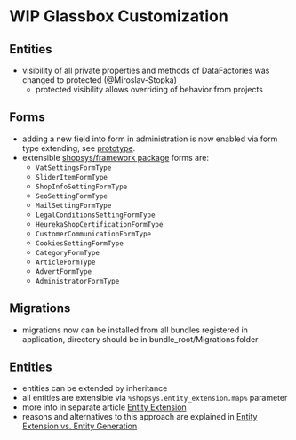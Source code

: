 # WIP Glassbox Customization

## Entities
* visibility of all private properties and methods of DataFactories was changed to protected (@Miroslav-Stopka)
    * protected visibility allows overriding of behavior from projects
    
## Forms
* adding a new field into form in administration is now enabled via form type extending, see [prototype](https://github.com/shopsys/shopsys/commit/d6b84bf54c0b47c72eacc82d540987dd8078fa13).
* extensible [shopsys/framework package](https://github.com/shopsys/framework) forms are:
    * `VatSettingsFormType`
    * `SliderItemFormType`
    * `ShopInfoSettingFormType`
    * `SeoSettingFormType`
    * `MailSettingFormType`
    * `LegalConditionsSettingFormType`
    * `HeurekaShopCertificationFormType`
    * `CustomerCommunicationFormType`
    * `CookiesSettingFormType`
    * `CategoryFormType`
    * `ArticleFormType`
    * `AdvertFormType`
    * `AdministratorFormType`

## Migrations
* migrations now can be installed from all bundles registered in application, directory should be in bundle_root/Migrations folder

## Entities
* entities can be extended by inheritance
* all entities are extensible via `%shopsys.entity_extension.map%` parameter
* more info in separate article [Entity Extension](entity-extension.md)
* reasons and alternatives to this approach are explained in [Entity Extension vs. Entity Generation](entity-extension-vs-entity-generation.md)
